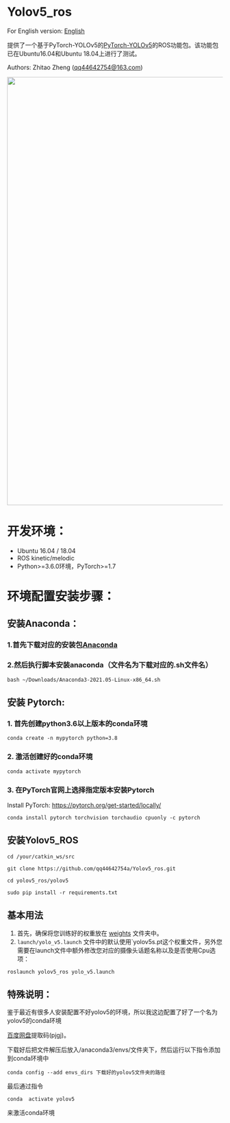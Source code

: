 # Yolov5_ros

For English version: [English](./README.md) 

提供了一个基于PyTorch-YOLOv5的[PyTorch-YOLOv5](https://github.com/ultralytics/yolov5)的ROS功能包。该功能包已在Ubuntu16.04和Ubuntu 18.04上进行了测试。

Authors: Zhitao Zheng (qq44642754@163.com)

<p>
   <img width = "1000" src="https://github.com/qq44642754a/Yolov5_ros/blob/master/yolov5_ros/yolov5_ros/media/image.png"></a>
</p>

# 开发环境：
- Ubuntu 16.04 / 18.04
- ROS kinetic/melodic
- Python>=3.6.0环境，PyTorch>=1.7

# 环境配置安装步骤：

## 安装Anaconda：

### 1.首先下载对应的安装包[Anaconda](https://www.anaconda.com/products/individual#linux)
### 2.然后执行脚本安装anaconda（文件名为下载对应的.sh文件名）

```
bash ~/Downloads/Anaconda3-2021.05-Linux-x86_64.sh
```

## 安装 Pytorch:

### 1. 首先创建python3.6以上版本的conda环境

```
conda create -n mypytorch python=3.8
```
### 2. 激活创建好的conda环境
```
conda activate mypytorch
```
### 3. 在PyTorch官网上选择指定版本安装Pytorch
Install PyTorch: https://pytorch.org/get-started/locally/
```
conda install pytorch torchvision torchaudio cpuonly -c pytorch
```


## 安装Yolov5_ROS

```
cd /your/catkin_ws/src

git clone https://github.com/qq44642754a/Yolov5_ros.git

cd yolov5_ros/yolov5

sudo pip install -r requirements.txt
```

## 基本用法

1. 首先，确保将您训练好的权重放在 [weights](https://github.com/qq44642754a/Yolov5_ros/tree/master/yolov5_ros/yolov5_ros/weights) 文件夹中。
2. `launch/yolo_v5.launch` 文件中的默认使用`yolov5s.pt这个权重文件，另外您需要在launch文件中额外修改您对应的摄像头话题名称以及是否使用Cpu选项：
```
roslaunch yolov5_ros yolo_v5.launch
```

## 特殊说明：
鉴于最近有很多人安装配置不好yolov5的环境，所以我这边配置了好了一个名为yolov5的conda环境

[百度网盘](https://pan.baidu.com/s/1Yp90Ri6owXk8wc1pfq_jcw)提取码(pjgj)。

下载好后把文件解压后放入/anaconda3/envs/文件夹下，然后运行以下指令添加到conda环境中

```
conda config --add envs_dirs 下载好的yolov5文件夹的路径
```
最后通过指令
```
conda  activate yolov5
```
来激活conda环境
